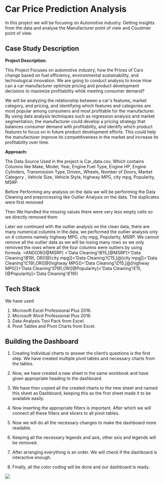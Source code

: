 
# Car Price Prediction Analysis

In this project we will be focusing on Automotive industry. Getting insights from the data and analyse the Manufacturer point of view and Coustmer point of view.



## Case Study Description

**Project Description:**

This Project Focuses on automotive industry, how the Prices of Cars change based on fuel
efficiency, environmental sustainability, and technological innovation. We are going to conduct
analysis to know How can a car manufacturer optimize pricing and product development decisions
to maximize profitability while meeting consumer demand?


We will be analyzing the relationship between a car's features, market category, and pricing, and
identifying which features and categories are most popular among consumers and most profitable
for the manufacturer. By using data analysis techniques such as regression analysis and market
segmentation, the manufacturer could develop a pricing strategy that balances consumer demand
with profitability, and identify which product features to focus on in future product development
efforts. This could help the manufacturer improve its competitiveness in the market and increase
its profitability over time.

**Approach:**

The Data Source Used in the project is Car_data.csv, Which contains Columns like Make, Model,
Year, Engine Fuel Type, Engine HP, Engine Cylinders, Transmission Type, Driven_
Wheels, Number of Doors, Market Category , Vehicle Size, Vehicle Style, highway MPG, city
mpg, Popularity, MSRP.

Before Performing any analysis on the data we will be performing the Data Cleaning and
preprocessing like Outlier Analysis on the data.
The duplicates were first removed

Then We Handled the missing values there were very less empty cells so we directly removed them

Later we continued with the outlier analysis on the clean data, there are many numerical columns in the
data, we performed the outlier analysis only on 4 columns namely highway MPG, city mpg, Popularity,
MSRP. We cannot remove all the outlier data as we will be losing many rows so we only removed the
rows where all the four columns were outliers by using formula.
=AND(OR([@MSRP] <'Data Cleaning'!$B$15,[@MSRP]>'Data Cleaning'!$B$19), OR([@[city mpg]]<'Data
Cleaning'!$C$15,[@[city mpg]]>'Data Cleaning'!$C$19),OR([@[highway MPG]]<'Data
Cleaning'!$D$15,[@[highway MPG]]>'Data Cleaning'!$D$19),OR([@Popularity]<'Data
Cleaning'!$E$15,[@Popularity]>'Data Cleaning'!$E$19))
## Tech Stack
We have used
1. Microsoft Excel Professional Plus 2016.
2. Microsoft Word Professional Plus 2016.
3. Data Analysis Tool Pack from Excel.
4. Pivot Tables and Pivot Charts from Excel.


## Building the Dashboard

1. Creating Individual charts to answer the client’s questions is the first step. We have created multiple pivot tables and  necessary charts from the tables.

2. Now, we have created a new sheet in the same workbook and have given appropriate heading to the dashboard.

3. We have then copied all the created charts to the new sheet and named this sheet as Dashboard, keeping this as the first sheet made it to be available easily.

4. Now inserting the appropriate filters is important. After which we will connect all these filters and slicers to all pivot tables.

5. Now we will do all the necessary changes to make the dashboard more readable.

6. Keeping all the necessary legends and axis, other axis and legends will be removed.

7. After arranging everything is an order. We will check if the dashboard is interactive enough.

8. Finally, all the color coding will be done and our dashboard is ready.

<img src="/repository/assets/dashboard.jpg">


